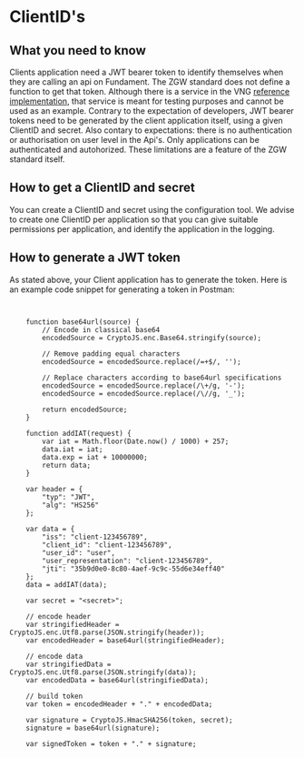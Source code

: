 # ClientID's

## What you need to know
Clients application need a JWT bearer token to identify themselves when they are calling an api on Fundament. The ZGW standard does not define a function to get that token.
Although there is a service in the VNG [reference implementation](https://github.com/VNG-Realisatie/token-issuer), that service is meant for testing purposes and cannot be used as an example.
Contrary to the expectation of developers, JWT bearer tokens need to be generated by the client application itself, using a given ClientID and secret. 
Also contary to expectations: there is no authentication or authorisation on user level in the Api's. Only applications can be authenticated and autohorized. 
These limitations are a feature of the ZGW standard itself.

## How to get a ClientID and secret
You can create a ClientID and secret using the configuration tool. 
We advise to create one ClientID per application so that you can give suitable permissions per application, and identify the application in the logging.

## How to generate a JWT token
As stated above, your Client application has to generate the token. Here is an example code snippet for generating a token in Postman:
```

     
    function base64url(source) {
        // Encode in classical base64
        encodedSource = CryptoJS.enc.Base64.stringify(source);
    
        // Remove padding equal characters
        encodedSource = encodedSource.replace(/=+$/, '');
    
        // Replace characters according to base64url specifications
        encodedSource = encodedSource.replace(/\+/g, '-');
        encodedSource = encodedSource.replace(/\//g, '_');
    
        return encodedSource;
    }
    
    function addIAT(request) {
        var iat = Math.floor(Date.now() / 1000) + 257;
        data.iat = iat;
        data.exp = iat + 10000000;
        return data;
    }
    
    var header = {
        "typ": "JWT",
        "alg": "HS256"
    };
    
    var data = {
        "iss": "client-123456789",
        "client_id": "client-123456789",
        "user_id": "user",
        "user_representation": "client-123456789",
        "jti": "35b9d0e0-8c80-4aef-9c9c-55d6e34eff40"
    };
    data = addIAT(data);
    
    var secret = "<secret>";
    
    // encode header
    var stringifiedHeader = CryptoJS.enc.Utf8.parse(JSON.stringify(header));
    var encodedHeader = base64url(stringifiedHeader);
    
    // encode data
    var stringifiedData = CryptoJS.enc.Utf8.parse(JSON.stringify(data));
    var encodedData = base64url(stringifiedData);
    
    // build token
    var token = encodedHeader + "." + encodedData;
    
    var signature = CryptoJS.HmacSHA256(token, secret);
    signature = base64url(signature);
    
    var signedToken = token + "." + signature;
    
    
```

